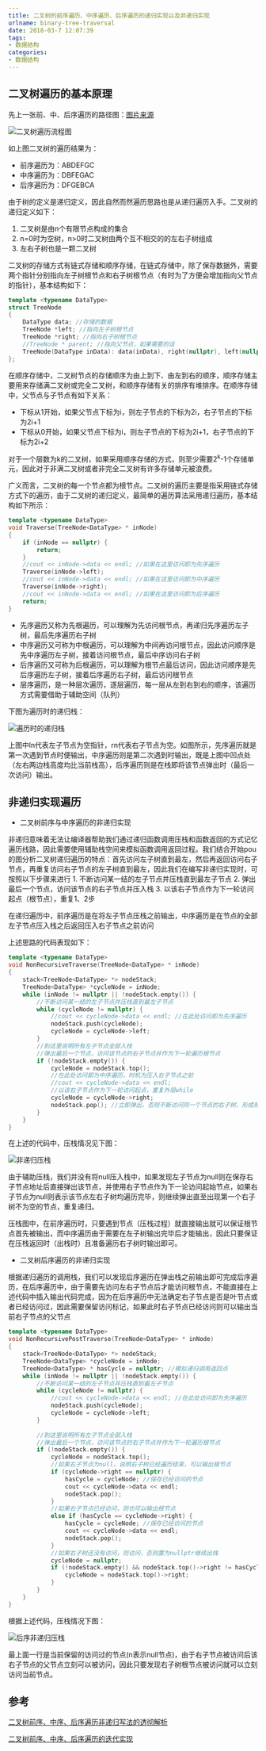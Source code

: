 ```yaml
---
title: 二叉树的前序遍历、中序遍历、后序遍历的递归实现以及非递归实现
urlname: binary-tree-traversal
date: 2018-03-7 12:07:39
tags:
- 数据结构
categories:
- 数据结构
---
```


## 二叉树遍历的基本原理

先上一张前、中、后序遍历的路径图：[图片来源](http://blog.csdn.net/zyq522376829/article/details/46945505)

![二叉树遍历流程图](/images/binary-tree-traversal.jpg)



如上图二叉树的遍历结果为：

- 前序遍历为：ABDEFGC
- 中序遍历为：DBFEGAC
- 后序遍历为：DFGEBCA

由于树的定义是递归定义，因此自然而然遍历思路也是从递归遍历入手。二叉树的递归定义如下：

1. 二叉树是由n个有限节点构成的集合
2. n=0时为空树，n>0时二叉树由两个互不相交的的左右子树组成
3. 左右子树也是一颗二叉树

二叉树的存储方式有链式存储和顺序存储，在链式存储中，除了保存数据外，需要两个指针分别指向左子树根节点和右子树根节点（有时为了方便会增加指向父节点的指针），基本结构如下：

```cpp
template <typename DataType>
struct TreeNode
{
	DataType data; //存储的数据
	TreeNode *left; //指向左子树根节点
	TreeNode *right; //指向右子树根节点
	//TreeNode * parent; //指向父节点，如果需要的话
	TreeNode(DataType inData): data(inData), right(nullptr), left(nullptr) {}
};
```

在顺序存储中，二叉树节点的存储顺序为由上到下、由左到右的顺序，顺序存储主要用来存储满二叉树或完全二叉树，和顺序存储有关的排序有堆排序。在顺序存储中，父节点与子节点有如下关系：

- 下标从1开始，如果父节点下标为i，则左子节点的下标为2i，右子节点的下标为2i+1
- 下标从0开始，如果父节点下标为i，则左子节点的下标为2i+1，右子节点的下标为2i+2

对于一个层数为k的二叉树，如果采用顺序存储的方式，则至少需要2<sup>k</sup>-1个存储单元，因此对于非满二叉树或者非完全二叉树有许多存储单元被浪费。

广义而言，二叉树的每一个节点都为根节点。二叉树的遍历主要是指采用链式存储方式下的遍历，由于二叉树的递归定义，最简单的遍历算法采用递归遍历，基本结构如下所示：

```cpp
template <typename DataType>
void Traverse(TreeNode<DataType> * inNode)
{
	if (inNode == nullptr) {
		return;
	}
	//cout << inNode->data << endl; //如果在这里访问即为先序遍历
	Traverse(inNode->left);
	//cout << inNode->data << endl; //如果在这里访问即为中序遍历
	Traverse(inNode->right);
	//cout << inNode->data << endl; //如果在这里访问即为后序遍历
	return;
}
```

- 先序遍历又称为先根遍历，可以理解为先访问根节点，再递归先序遍历左子树，最后先序遍历右子树
- 中序遍历又可称为中根遍历，可以理解为中间再访问根节点，因此访问顺序是先中序遍历左子树，接着访问根节点，最后中序访问右子树
- 后序遍历又可称为后根遍历，可以理解为根节点最后访问，因此访问顺序是先后序遍历左子树，接着后序遍历右子树，最后访问根节点
- 层序遍历，是一种层次遍历，逐层遍历，每一层从左到右到右的顺序，该遍历方式需要借助于辅助空间（队列）

下图为遍历时的递归栈：

![遍历时的递归栈](/images/recursive-stack.png)

上图中ln代表左子节点为空指针，rn代表右子节点为空。如图所示，先序遍历就是第一次遇到节点时便输出，中序遍历则是第二次遇到时输出，既是上图中凹点处（左右两边栈高度均比当前栈高），后序遍历则是在栈即将该节点弹出时（最后一次访问）输出。


## 非递归实现遍历

- 二叉树前序与中序遍历的非递归实现

非递归意味着无法让编译器帮助我们通过递归函数调用压栈和函数返回的方式记忆遍历线路，因此需要使用辅助栈空间来模拟函数调用返回过程。我们结合开始pou的图分析二叉树递归遍历的特点：首先访问左子树直到最左，然后再返回访问右子节点，再重复访问右子节点的左子树直到最左，因此我们在编写非递归实现时，可按照以下步骤来进行
	1. 不断访问某一结的左子节点并压栈直到最左子节点
	2. 弹出最后一个节点，访问该节点的右子节点并压入栈
	3. 以该右子节点作为下一轮访问起点（根节点），重复1、2步

在递归遍历中，前序遍历是在将左子节点压栈之前输出，中序遍历是在节点的全部左子节点压入栈之后返回压入右子节点之前访问


上述思路的代码表现如下：

```cpp
template <typename DataType>
void NonRecursiveTraverse(TreeNode<DataType> * inNode)
{
	stack<TreeNode<DataType> *> nodeStack;
	TreeNode<DataType> *cycleNode = inNode;
	while (inNode != nullptr || !nodeStack.empty()) {
		//不断访问某一结的左子节点并压栈直到最左子节点
		while (cycleNode != nullptr) {
			//cout << cycleNode->data << endl; //在此处访问即为先序遍历
			nodeStack.push(cycleNode);
			cycleNode = cycleNode->left;
		}
		//到这里说明所有左子节点全部入栈
		//弹出最后一个节点，访问该节点的右子节点并作为下一轮遍历根节点
		if (!nodeStack.empty()) {
			cycleNode = nodeStack.top();
			//在此处访问即为中序遍历，时机为压入右子节点之前
			//cout << cycleNode->data << endl; 
			//以该右子节点作为下一轮访问起点，重复外层while
			cycleNode = cycleNode->right;
			nodeStack.pop(); //立即弹出，否则不断访问同一个节点的右子树，形成死循环
		}
	}
}
```

在上述的代码中，压栈情况见下图：

![非递归压栈](/images/nonrecursive-stack.png)

由于辅助压栈，我们并没有将null压入栈中，如果发现左子节点为null则在保存右子节点地址后直接弹出该节点，并使用右子节点作为下一论访问起始节点，如果右子节点为null则表示该节点左右子树均遍历完毕，则继续弹出直至出现第一个右子树不为空的节点，重复递归。

压栈图中，在前序遍历时，只要遇到节点（压栈过程）就直接输出就可以保证根节点首先被输出，而中序遍历由于需要在左子树输出完毕后才能输出，因此只要保证在压栈返回时（出栈时）且准备遍历右子树时输出即可。

- 二叉树后序遍历的非递归实现


根据递归遍历的调用栈，我们可以发现后序遍历在弹出栈之前输出即可完成后序遍历，在后序遍历中，由于需要先访问左右子节点后才能访问根节点，不能直接在上述代码中插入输出代码完成，因为在后序遍历中无法确定右子节点是否是叶节点或者已经访问过，因此需要保留访问标记，如果此时右子节点已经访问则可以输出当前右子节点的父节点

```cpp
template <typename DataType>
void NonRecursivePostTraverse(TreeNode<DataType> * inNode)
{
	stack<TreeNode<DataType> *> nodeStack;
	TreeNode<DataType> *cycleNode = inNode;
	TreeNode<DataType> * hasCycle = nullptr; //模拟递归调用返回点
	while (inNode != nullptr || !nodeStack.empty()) {
		//不断访问某一结的左子节点并压栈直到最左子节点
		while (cycleNode != nullptr) {
			//cout << cycleNode->data << endl; //在此处访问即为先序遍历
			nodeStack.push(cycleNode);
			cycleNode = cycleNode->left;
		}
		
		//到这里说明所有左子节点全部入栈
		//弹出最后一个节点，访问该节点的右子节点并作为下一轮遍历根节点
		if (!nodeStack.empty()) {
			cycleNode = nodeStack.top();
        	//如果右子节点为null，说明右子树已经遍历结束，可以输出根节点
			if (cycleNode->right == nullptr) {
				hasCycle = cycleNode; //保存已经访问的节点
				cout << cycleNode->data << endl;
				nodeStack.pop(); 
			}
			//如果右子节点已经访问，则也可以输出根节点
			else if (hasCycle == cycleNode->right) {
				hasCycle = cycleNode; //保存已经访问的节点
				cout << cycleNode->data << endl; 
				nodeStack.pop();
			}
			//如果右子树还没有访问，则访问，否则置为nullptr继续出栈
			cycleNode = nullptr;
			if (!nodeStack.empty() && nodeStack.top()->right != hasCycle) {
				cycleNode = nodeStack.top()->right;
			}
		}
	}
}
```

根据上述代码，压栈情况下图：

![后序非递归压栈](/images/nonrecursive-post-stack.png)

最上面一行是当前保留的访问过的节点(n表示null节点)，由于右子节点被访问后该右子节点的父节点立刻可以被访问，因此只要发现右子树根节点被访问就可以立刻访问当前节点。


## 参考

[二叉树前序、中序、后序遍历非递归写法的透彻解析](http://blog.csdn.net/zhangxiangdavaid/article/details/37115355)

[二叉树前序、中序、后序遍历的迭代实现](https://www.jianshu.com/p/e0a8bbee76a9)